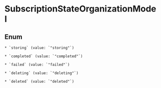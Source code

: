 
# SubscriptionStateOrganizationModel

## Enum


    * `storing` (value: `"storing"`)

    * `completed` (value: `"completed"`)

    * `failed` (value: `"failed"`)

    * `deleting` (value: `"deleting"`)

    * `deleted` (value: `"deleted"`)



